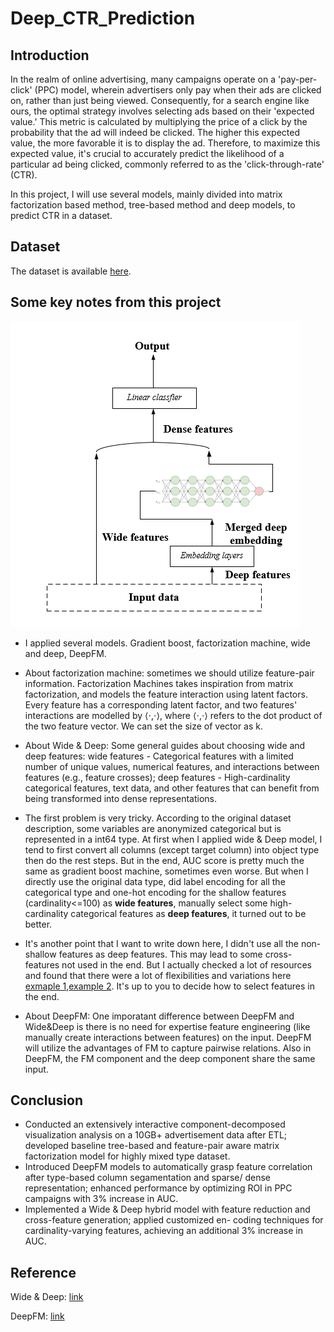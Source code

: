 # Deep_CTR_Prediction

## Introduction
In the realm of online advertising, many campaigns operate on a 'pay-per-click' (PPC) model, wherein advertisers only pay when their ads are clicked on, rather than just being viewed. Consequently, for a search engine like ours, the optimal strategy involves selecting ads based on their 'expected value.' This metric is calculated by multiplying the price of a click by the probability that the ad will indeed be clicked. The higher this expected value, the more favorable it is to display the ad. Therefore, to maximize this expected value, it's crucial to accurately predict the likelihood of a particular ad being clicked, commonly referred to as the 'click-through-rate' (CTR).

In this project, I will use several models, mainly divided into matrix factorization based method, tree-based method and deep models, to predict CTR in a dataset.


## Dataset
The dataset is available [here](https://www.kaggle.com/competitions/avazu-ctr-prediction/overview).

## Some key notes from this project

![My Image](WAD.png)

- I applied several models. Gradient boost, factorization machine, wide and deep, DeepFM.
- About factorization machine: sometimes we should utilize feature-pair information. Factorization Machines takes inspiration from matrix factorization, and models the feature interaction using latent factors. Every feature has a corresponding latent factor, and two features' interactions are modelled by ⟨⋅,⋅⟩, where ⟨⋅,⋅⟩ refers to the dot product of the two feature vector. We can set the size of vector as k.
- About Wide & Deep: Some general guides about choosing wide and deep features: wide features - Categorical features with a limited number of unique values, numerical features, and interactions between features (e.g., feature crosses); deep features - High-cardinality categorical features, text data, and other features that can benefit from being transformed into dense representations.
- The first problem is very tricky. According to the original dataset description, some variables are anonymized categorical but is represented in a int64 type. At first when I applied wide & Deep model, I tend to first convert all columns (except target column) into object type then do the rest steps. But in the end, AUC score is pretty much the same as gradient boost machine, sometimes even worse. But when I directly use the original data type, did label encoding for all the categorical type and one-hot encoding for the shallow features (cardinality<=100) as **wide features**, manually select some high-cardinality categorical features as **deep features**, it turned out to be better.

- It's another point that I want to write down here, I didn't use all the non-shallow features as deep features. This may lead to some cross-features not used in the end. But I actually checked a lot of resources and found that there were a lot of flexibilities and variations here [exmaple 1](https://wngaw.github.io/wide-and-deep-learning/),[example 2](https://chromium.googlesource.com/external/github.com/tensorflow/tensorflow/+/r0.10/tensorflow/g3doc/tutorials/wide_and_deep/index.md). It's up to you to decide how to select features in the end.
- About DeepFM: One imporatant difference between DeepFM and Wide&Deep is there is no need for expertise feature engineering (like manually create interactions between features) on the input. DeepFM will utilize the advantages of FM to capture pairwise relations. Also in DeepFM, the FM component and the deep component share the same input.

## Conclusion

- Conducted an extensively interactive component-decomposed visualization analysis on a 10GB+ advertisement data after
ETL; developed baseline tree-based and feature-pair aware matrix factorization model for highly mixed type dataset.
- Introduced DeepFM models to automatically grasp feature correlation after type-based column segamentation and sparse/
dense representation; enhanced performance by optimizing ROI in PPC campaigns with 3% increase in AUC.
- Implemented a Wide & Deep hybrid model with feature reduction and cross-feature generation; applied customized en-
coding techniques for cardinality-varying features, achieving an additional 3% increase in AUC.

## Reference

Wide & Deep: [link](https://arxiv.org/pdf/1606.07792)

DeepFM: [link](https://arxiv.org/pdf/1703.04247)
